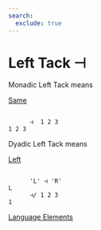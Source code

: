 ```yaml
---
search:
  exclude: true
---
```






<h1 class="heading"><span class="name">Left Tack</span> <span class="command">⊣</span></h1>


Monadic Left Tack means


[Same](../primitive-functions/same.md)
```apl

      ⊣  1 2 3
1 2 3
```

Dyadic Left Tack means


[Left](../primitive-functions/left.md)
```apl

      'L' ⊣ 'R'
L
      ⊣/ 1 2 3
1

```


[Language Elements](./language-elements.md)


